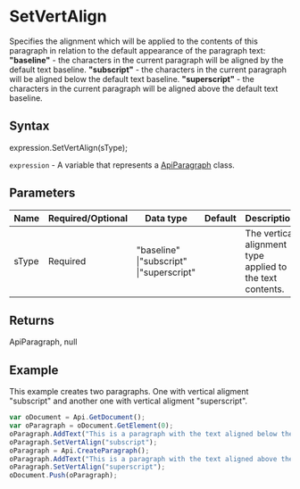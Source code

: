 # SetVertAlign

Specifies the alignment which will be applied to the contents of this paragraph in relation to the default appearance of the paragraph text:**"baseline"** - the characters in the current paragraph will be aligned by the default text baseline.**"subscript"** - the characters in the current paragraph will be aligned below the default text baseline.**"superscript"** - the characters in the current paragraph will be aligned above the default text baseline.

## Syntax

expression.SetVertAlign(sType);

`expression` - A variable that represents a [ApiParagraph](../ApiParagraph.md) class.

## Parameters

| **Name** | **Required/Optional** | **Data type** | **Default** | **Description** |
| ------------- | ------------- | ------------- | ------------- | ------------- |
| sType | Required | "baseline" &#124;"subscript" &#124;"superscript" |  | The vertical alignment type applied to the text contents. |

## Returns

ApiParagraph, null

## Example

This example creates two paragraphs. One with vertical aligment "subscript" and another one with vertical aligment "superscript".

```javascript
var oDocument = Api.GetDocument();
var oParagraph = oDocument.GetElement(0);
oParagraph.AddText("This is a paragraph with the text aligned below the baseline vertically.");
oParagraph.SetVertAlign("subscript");
oParagraph = Api.CreateParagraph();
oParagraph.AddText("This is a paragraph with the text aligned above the baseline vertically.");
oParagraph.SetVertAlign("superscript");
oDocument.Push(oParagraph);
```
